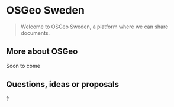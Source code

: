OSGeo Sweden
======


>Welcome to OSGeo Sweden, a platform where we can share documents.


More about OSGeo
------------

Soon to come


Questions, ideas or proposals
---------------------------------

?


